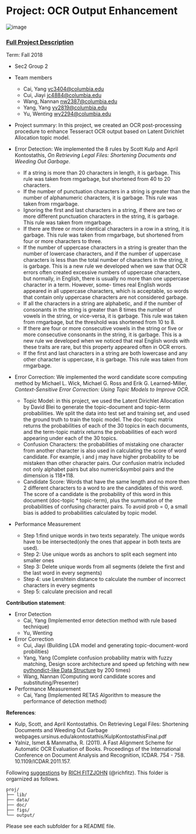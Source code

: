 # Project: OCR Output Enhancement

![image](figs/intro.png)

### [Full Project Description](doc/project4_desc.md)

Term: Fall 2018

+ Sec2 Group 2
+ Team members
	+ Cai, Yang yc3404@columbia.edu
	+ Cui, Jiayi jc4884@columbia.edu
	+ Wang, Nannan nw2387@columbia.edu
	+ Yang, Yang yy2819@columbia.edu
	+ Yu, Wenting wy2294@columbia.edu

+ Project summary: In this project, we created an OCR post-processing procedure to enhance Tesseract OCR output based on Latent Dirichlet Allocation topic model.

+ Error Detection: We implemented the 8 rules by Scott Kulp and April Kontostathis, *On Retrieving Legal Files: Shortening Documents and Weeding Out Garbage*.
 
 	+ If a string is more than 20 characters in length, it is garbage. This rule was taken from rmgarbage, but shortened from 40 to 20 characters.
	+ If the number of punctuation characters in a string is greater than the number of alphanumeric characters, it is garbage. This rule was taken from rmgarbage.
	+ Ignoring the first and last characters in a string, if there are two or more different punctuation characters in the string, it is garbage. This rule was taken from rmgarbage.
	+ If there are three or more identical characters in a row in a string, it is garbage. This rule was taken from rmgarbage, but shortened from four or more characters to three.
	+ If the number of uppercase characters in a string is greater than the number of lowercase characters, and if the number of uppercase characters is less than the total number of characters in the string, it is garbage. This is a new rule we developed when we saw that OCR errors often created excessive numbers of uppercase characters, but normally, in English, there is usually no more than one uppercase character in a term. However, some- times real English words appeared in all uppercase characters, which is acceptable, so words that contain only uppercase characters are not considered garbage.
	+ If all the characters in a string are alphabetic, and if the number of consonants in the string is greater than 8 times the number of vowels in the string, or vice-versa, it is garbage. This rule was taken from rmgarbage, but the threshold was shortened from 10 to 8.
	+ If there are four or more consecutive vowels in the string or five or more consecutive consonants in the string, it is garbage. This is a new rule we developed when we noticed that real English words with these traits are rare, but this property appeared often in OCR errors.
	+ If the first and last characters in a string are both lowercase and any other character is uppercase, it is garbage. This rule was taken from rmgarbage.
	
+ Error Correction: We implemented the word candidate score computing method by Michael L. Wick, Michael G. Ross and Erik G. Learned-Miller, *Context-Sensitive Error Correction: Using Topic Models to Improve OCR*.

	+ Topic Model: in this project, we used the Latent Dirichlet Allocation by David Blei to generate the topic-document and topic-term probabilities. We split the data into test set and training set, and used the ground truth to train the topic model. The doc-topic matrix returns the probabilities of each of the 30 topics in each documents, and the term-topic matrix returns the probabilities of each word appearing under each of the 30 topics.
	+ Confusion Characters: the probabilities of mistaking one character from another character is also used in calculating the score of word candidate. For example, i and j may have higher probability to be mistaken than other character pairs. Our confusion matrix included not only alphabet pairs but also numeric&symbol pairs and the dimension is 118*118.
	+ Candidate Score: Words that have the same length and no more then 2 different characters to a word to are the candidates of this word. The score of a candidate is the probability of this word in this document (doc-topic * topic-term), plus the summation of the probabilities of confusing character pairs. To avoid prob = 0, a small bias is added to probabilities calculated by topic model.
	
+ Performance Measurement
	+ Step 1:find unique words in two texts separately. The unique words have to be intersected(only the ones that appear in both texts are used).
	+ Step 2: Use unique words as anchors to split each segment into smaller ones
	+ Step 3: Delete unique words from all segments (delete the first and the last word in every segments)
	+ Step 4: use Lenshtein distance to calculate the number of incorrect characters in every segments
	+ Step 5: calculate precision and recall 

	
**Contribution statement**: 
+ Error Detection
	+ Cai, Yang (Implemented error detection method with rule based technique)
	+ Yu, Wenting
+ Error Correction
	+ Cui, Jiayi (Building LDA model and generating topic-document-word probilities)
	+ Yang, Yang (Complete confusion probability matrix with fuzzy matching, Design score architecture and speed up fetching with new [pythondict-like Data Structure](https://github.com/jokerkeny/Dict-for-R) by 200 times)
	+ Wang, Nannan (Computing word candidate scores and substituting/Presenter)
+ Performance Measurement
	+ Cai, Yang (Implemented RETAS Algorithm to measure the performance of detection method)

**References**:
+ Kulp, Scott, and April Kontostathis. On Retrieving Legal Files: Shortening Documents and Weeding Out Garbage        webpages.ursinus.edu/akontostathis/KulpKontostathisFinal.pdf
+ Yalniz, Ismet & Manmatha, R. (2011). A Fast Alignment Scheme for Automatic OCR Evaluation of Books. Proceedings of the International Conference on Document Analysis and Recognition, ICDAR. 754 - 758. 10.1109/ICDAR.2011.157. 

Following [suggestions](http://nicercode.github.io/blog/2013-04-05-projects/) by [RICH FITZJOHN](http://nicercode.github.io/about/#Team) (@richfitz). This folder is orgarnized as follows.

```
proj/
├── lib/
├── data/
├── doc/
├── figs/
└── output/
```

Please see each subfolder for a README file.
